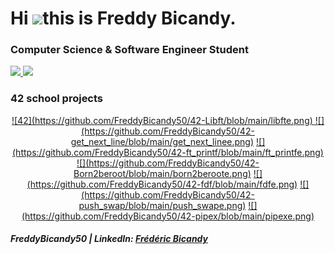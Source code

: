 # Hi ![](https://user-images.githubusercontent.com/18350557/176309783-0785949b-9127-417c-8b55-ab5a4333674e.gif)this is Freddy Bicandy.

### Computer Science & Software Engineer Student

<div align="left">
  <a href="https://42beirut.com/" style="">
    <img width="7%" src="https://42beirut.com/wp-content/uploads/2023/11/download.png"/>
  </a>
  <a href="https://liu.edu.lb/NewLIU2022/" style=""> 
    <img width="7%" src="https://liu.edu.lb/NewLIU2022/common/images/logo.png"/>
  </a>
</div>

### 42 school projects

<div align="center">
<a href="#">
![42](https://github.com/FreddyBicandy50/42-Libft/blob/main/libfte.png)
</a>
<a href="#">![](https://github.com/FreddyBicandy50/42-get_next_line/blob/main/get_next_linee.png)</a>
<a href="">![](https://github.com/FreddyBicandy50/42-ft_printf/blob/main/ft_printfe.png)</a>
<a href="">![](https://github.com/FreddyBicandy50/42-Born2beroot/blob/main/born2beroote.png)</a>
<a href="">![](https://github.com/FreddyBicandy50/42-fdf/blob/main/fdfe.png)</a>
<a href="">![](https://github.com/FreddyBicandy50/42-push_swap/blob/main/push_swape.png)</a>
<a href="">![](https://github.com/FreddyBicandy50/42-pipex/blob/main/pipexe.png)</a>

</div>


##### FreddyBicandy50 | LinkedIn: [Frédéric Bicandy](https://www.linkedin.com/in/freddy-bicandy/)
